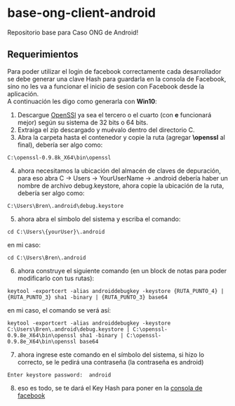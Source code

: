 # base-ong-client-android
Repositorio base para Caso ONG de Android!

## Requerimientos
Para poder utilizar el login de facebook correctamente cada desarrollador se debe generar una clave Hash para guardarla en la consola de Facebook, sino no les va a funcionar el inicio de sesion con Facebook desde la aplicación.  
A continuación les digo como generarla con **Win10**:
1. Descargue [OpenSSl](https://code.google.com/archive/p/openssl-for-windows/downloads) ya sea el tercero o el cuarto (con **e** funcionará mejor) según su sistema de 32 bits o 64 bits.
2. Extraiga el zip descargado y muévalo dentro del directorio C.
3. Abra la carpeta hasta el contenedor y copie la ruta (agregar **\openssl** al final), debería ser algo como:
~~~
C:\openssl-0.9.8k_X64\bin\openssl
~~~
4. ahora necesitamos la ubicación del almacén de claves de depuración, para eso abra 
C -> Users -> YourUserName -> .android
debería haber un nombre de archivo debug.keystore, ahora copie la ubicación de la ruta, debería ser algo como: 
~~~
C:\Users\Bren\.android\debug.keystore
~~~
5. ahora abra el símbolo del sistema y escriba el comando:
~~~
cd C:\Users\{yourUser}\.android 
~~~
en mi caso: 
~~~
cd C:\Users\Bren\.android
~~~
6. ahora construye el siguiente comando (en un block de notas para poder modificarlo con tus rutas): 
~~~
keytool -exportcert -alias androiddebugkey -keystore {RUTA_PUNTO_4} | {RUTA_PUNTO_3} sha1 -binary | {RUTA_PUNTO_3} base64
~~~
en mi caso, el comando se verá así: 
~~~
keytool -exportcert -alias androiddebugkey -keystore C:\Users\Bren\.android\debug.keystore | C:\openssl-0.9.8e_X64\bin\openssl sha1 -binary | C:\openssl-0.9.8e_X64\bin\openssl base64
~~~
7. ahora ingrese este comando en el símbolo del sistema, si hizo lo correcto, se le pedirá una contraseña (la contraseña es android) 
~~~
Enter keystore password:  android
~~~
8. eso es todo, se te dará el Key Hash para poner en la [consola de facebook](https://developers.facebook.com/apps/)


